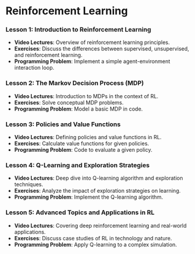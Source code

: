 # Reinforcement Learning

### Lesson 1: Introduction to Reinforcement Learning
- **Video Lectures**: Overview of reinforcement learning principles.
- **Exercises**: Discuss the differences between supervised, unsupervised, and reinforcement learning.
- **Programming Problem**: Implement a simple agent-environment interaction loop.

### Lesson 2: The Markov Decision Process (MDP)
- **Video Lectures**: Introduction to MDPs in the context of RL.
- **Exercises**: Solve conceptual MDP problems.
- **Programming Problem**: Model a basic MDP in code.

### Lesson 3: Policies and Value Functions
- **Video Lectures**: Defining policies and value functions in RL.
- **Exercises**: Calculate value functions for given policies.
- **Programming Problem**: Code to evaluate a given policy.

### Lesson 4: Q-Learning and Exploration Strategies
- **Video Lectures**: Deep dive into Q-learning algorithm and exploration techniques.
- **Exercises**: Analyze the impact of exploration strategies on learning.
- **Programming Problem**: Implement the Q-learning algorithm.

### Lesson 5: Advanced Topics and Applications in RL
- **Video Lectures**: Covering deep reinforcement learning and real-world applications.
- **Exercises**: Discuss case studies of RL in technology and nature.
- **Programming Problem**: Apply Q-learning to a complex simulation.
